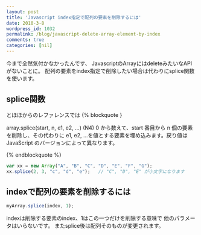 ```yaml
---
layout: post
title: 'Javascript index指定で配列の要素を削除するには'
date: 2010-3-8
wordpress_id: 1032
permalink: /blog/javascript-delete-array-element-by-index
comments: true
categories: [nil]
---
```

今まで全然気付かなかったんです、
JavascriptのArrayにはdeleteみたいなAPIがないことに。
配列の要素をindex指定で削除したい場合は代わりにsplice関数を使います。

## splice関数
とほほからのレファレンスでは
{% blockquote }

array.splice(start, n, e1, e2, ...) (N4)
0 から数えて、start 番目から n 個の要素を削除し、その代わりに e1, e2, ...を値とする要素を埋め込みます。戻り値は JavaScript のバージョンによって異なります。

{% endblockquote %}

```javascript
var xx = new Array("A", "B", "C", "D", "E", "F", "G");
xx.splice(2, 3, "c", "d", "e");   // "C", "D", "E" が小文字になります

```

## indexで配列の要素を削除するには

```javascript
myArray.splice(index, 1);

```

indexは削除する要素のindex、1はこの一つだけを削除する意味で
他のパラメータはいらないです。
またsplice後は配列そのものが変更されます。
